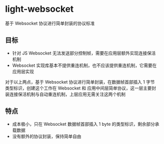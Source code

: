 # light-websocket
基于 Websocket 协议进行简单封装的协议标准

## 目标

- 针对 JS Websocket 无法发送部分控制帧，需要在应用层额外实现连接保活机制
- Websocket 实现库基本不提供重连机制，也不应该提供重连机制，它需要在应用层实现

对于以上两点，基于 Websocket 协议进行简单封装，在数据帧首部插入 1 字节 类型标识，创建这个工作在 Websocket 和 应用中间层简单协议，这一层主要封装连接保活机制与自动重连机制，上层应用无需关注这两个机制

## 特点

- 成本极小，只在 Websocket 数据帧首部插入 1 byte 的类型标识，剩余部分承载数据
- 没有额外的协议封装，保持简单自由
